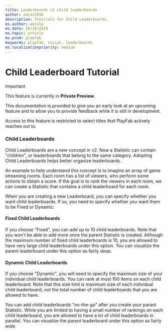 ```yaml
---
title: Leaderboards v2 child leaderboards
author: xmcai2016
description: Tutorials for Child Leaderboards.
ms.author: waralp
ms.date: 10/18/2019
ms.topic: article
ms.prod: playfab
keywords: playfab, social, leaderboards
ms.localizationpriority: medium
---
```



# Child Leaderboard Tutorial

> [!IMPORTANT]
> This feature is currently in **Private Preview**.  
>
> This documentation is provided to give you an early look at an upcoming feature and to allow you to provide feedback while it is still in development.  
>
> Access to this feature is restricted to select titles that PlayFab actively reaches out to.

### Child Leaderboards
Child Leaderboards are a new concept in v2. Now a Statistic can contain "children", or leaderboards that belong to the same category. Adopting Child Leaderboards helps better organize leaderboards. 

An example to help understand this concept is to imagine an array of game streaming rooms. Each room has a list of viewers, who perform some actions to obtain a score. If the goal is to rank the viewers in each room, we can create a Statistic that contains a child leaderboard for each room. 

When you are creating a new Leaderboard, you can specify whether you want child leaderboards. If so, you need to specify whether you want them to be Fixed or Dynamic:
#### Fixed Child Leaderboards
If you choose "Fixed", you can add up to 10 child leaderboards. Note that you won't be able to add more once the parent Statistic is created. Although the maximum number of fixed child leaderboards is 10, you are allowed to have very large child leaderboards under this option. You can visualize the parent leaderboard under this option as fairly *deep*.

#### Dynamic  Child Leaderboards
If you choose "Dynamic", you will need to specify the maximum size of your individual child leaderboards. You can rank at most 100 items on each child leaderboard. Note that this size limit is maximum size of each individual child leaderboard, not the total number of child leaderboards that you are allowed to have. 

You can add child leaderboards "on-the-go" after you create your parant Statistic. While you are limited to having a small number of rankings on each child leaderboard, you are allowed to have a lot of child leaderboards in parallel. You can visualize the parent leaderboard under this option as fairly *wide*.
